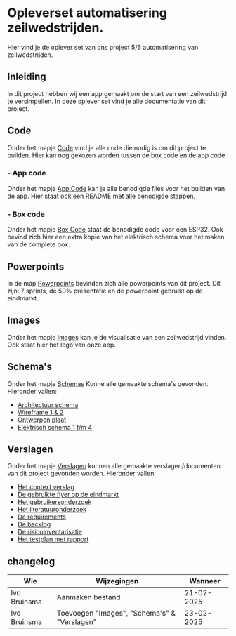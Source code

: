 # Opleverset automatisering zeilwedstrijden.

Hier vind je de oplever set van ons project 5/6 automatisering van zeilwedstrijden.

## Inleiding
In dit project hebben wij een app gemaakt om de start van een zeilwedstrijd te versimpellen. In deze oplever set vind je alle documentatie van dit project.

## **Code**
Onder het mapje [Code](https://github.com/ammielb/AutoDick3/tree/master/Project56OpleverSet/Code) vind je alle code die nodig is om dit project te builden.
Hier kan nog gekozen worden tussen de box code en de app code

### **- App code**
Onder het mapje [App Code](https://github.com/ammielb/AutoDick3/tree/master/Project56OpleverSet/Code/App%20Code) kan je alle benodigde files voor het builden van de app. Hier staat ook een README met alle benodigde stappen.

### **- Box code**
Onder het mapje [Box Code](https://github.com/ammielb/AutoDick3/tree/master/Project56OpleverSet/Code/Box%20Code) staat de benodigde code voor een ESP32. Ook bevind zich hier een extra kopie van het elektrisch schema voor het maken van de complete box.

## Powerpoints
In de map [Powerpoints](https://github.com/ammielb/AutoDick3/tree/master/Project56OpleverSet/Powerpoints) bevinden zich alle powerpoints van dit project. Dit zijn: 7 sprints, de 50% presentatie en de powerpoint gebruikt op de eindmarkt.

## Images
Onder het mapje [Images](https://github.com/ammielb/AutoDick3/tree/master/Project56OpleverSet/Images) kan je de visualisatie van een zeilwedstrijd vinden. Ook staat hier het logo van onze app.

## Schema's
Onder het mapje [Schemas](https://github.com/ammielb/AutoDick3/tree/master/Project56OpleverSet/Schemas) Kunne alle gemaakte schema's gevonden. Hieronder vallen:
- [Architectuur schema](https://github.com/ammielb/AutoDick3/blob/master/Project56OpleverSet/Schemas/AutoDick4ArchitectuurSchema.png)
- [Wireframe 1 & 2](https://github.com/ammielb/AutoDick3/blob/master/Project56OpleverSet/Schemas/Wireframes)
- [Ontwerpen plaat](https://github.com/ammielb/AutoDick3/blob/master/Project56OpleverSet/Schemas/Plaat%20Ontwerpen)
- [Elektrisch schema 1 t/m 4](https://github.com/ammielb/AutoDick3/tree/master/Project56OpleverSet/Schemas/Electrische%20schemas)

## Verslagen
Onder het mapje [Verslagen](https://github.com/ammielb/AutoDick3/tree/master/Project56OpleverSet/Verslagen) kunnen alle gemaakte verslagen/documenten van dit project gevonden worden. Hieronder vallen:

- [Het context verslag](https://github.com/ammielb/AutoDick3/blob/master/Project56OpleverSet/Verslagen/AutoDick4Context.pdf)
- [De gebruikte flyer op de eindmarkt](https://github.com/ammielb/AutoDick3/blob/master/Project56OpleverSet/Verslagen/AutoDick4Flyer.pdf)
- [Het gebruikersonderzoek](https://github.com/ammielb/AutoDick3/blob/master/Project56OpleverSet/Verslagen/AutoDick4GebruikersOnderzoek.pdf)
- [Het literatuuronderzoek](https://github.com/ammielb/AutoDick3/blob/master/Project56OpleverSet/Verslagen/AutoDick4LiteratuurOnderzoekAccu.pdf)
- [De requirements](https://github.com/ammielb/AutoDick3/blob/master/Project56OpleverSet/Verslagen/AutoDick4Requirements.pdf)
- [De backlog](https://github.com/ammielb/AutoDick3/blob/master/Project56OpleverSet/Verslagen/AutoDick4Backlog.xlsx)
- [De risicoinventarisatie](https://github.com/ammielb/AutoDick3/blob/master/Project56OpleverSet/Verslagen/AutoDick4RisicoInventarisatie.pdf)
- [Het testplan met rapport](https://github.com/ammielb/AutoDick3/blob/master/Project56OpleverSet/Verslagen/AutoDick4Testplan%26Rapport.pdf)

## changelog
| Wie | Wijzegingen| Wanneer | 
|-----|--------|--|
|Ivo Bruinsma| Aanmaken bestand |21-02-2025|
|Ivo Bruinsma | Toevoegen "Images", "Schema's" & "Verslagen" | 23-02-2025 |